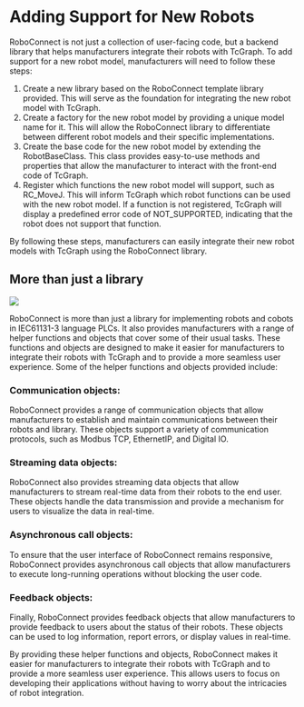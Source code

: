 # Adding Support for New Robots

RoboConnect is not just a collection of user-facing code, but a backend library that helps manufacturers integrate their robots with TcGraph. To add support for a new robot model, manufacturers will need to follow these steps:

1. Create a new library based on the RoboConnect template library provided. This will serve as the foundation for integrating the new robot model with TcGraph.
2. Create a factory for the new robot model by providing a unique model name for it. This will allow the RoboConnect library to differentiate between different robot models and their specific implementations.
3. Create the base code for the new robot model by extending the RobotBaseClass. This class provides easy-to-use methods and properties that allow the manufacturer to interact with the front-end code of TcGraph.
4. Register which functions the new robot model will support, such as RC_MoveJ. This will inform TcGraph which robot functions can be used with the new robot model. If a function is not registered, TcGraph will display a predefined error code of NOT_SUPPORTED, indicating that the robot does not support that function.

By following these steps, manufacturers can easily integrate their new robot models with TcGraph using the RoboConnect library.

## More than just a library

<img width="" height="" src="./images/backend-overview.png">

RoboConnect is more than just a library for implementing robots and cobots in IEC61131-3 language PLCs. It also provides manufacturers with a range of helper functions and objects that cover some of their usual tasks. These functions and objects are designed to make it easier for manufacturers to integrate their robots with TcGraph and to provide a more seamless user experience. Some of the helper functions and objects provided include:

### Communication objects:

RoboConnect provides a range of communication objects that allow manufacturers to establish and maintain communications between their robots and library. These objects support a variety of communication protocols, such as Modbus TCP, EthernetIP, and Digital IO.

### Streaming data objects:

RoboConnect also provides streaming data objects that allow manufacturers to stream real-time data from their robots to the end user. These objects handle the data transmission and provide a mechanism for users to visualize the data in real-time.

### Asynchronous call objects:

To ensure that the user interface of RoboConnect remains responsive, RoboConnect provides asynchronous call objects that allow manufacturers to execute long-running operations without blocking the user code.

### Feedback objects:

Finally, RoboConnect provides feedback objects that allow manufacturers to provide feedback to users about the status of their robots. These objects can be used to log information, report errors, or display values in real-time.

By providing these helper functions and objects, RoboConnect makes it easier for manufacturers to integrate their robots with TcGraph and to provide a more seamless user experience. This allows users to focus on developing their applications without having to worry about the intricacies of robot integration.
